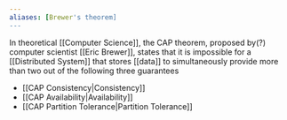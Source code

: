 ```yaml
---
aliases: [Brewer's theorem]
---
```


In theoretical  [[Computer Science]], the CAP theorem, proposed by(?) computer scientist [[Eric Brewer]], states that it is impossible for a [[Distributed System]] that stores [[data]] to simultaneously provide more than two out of the following three guarantees

- [[CAP Consistency|Consistency]]
- [[CAP Availability|Availability]]
- [[CAP Partition Tolerance|Partition Tolerance]]
